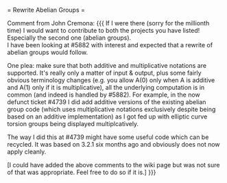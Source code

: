 = Rewrite Abelian Groups =

Comment from John Cremona: 
{{{
If I were there (sorry for the millionth time) I would want to contribute to 
both the projects you have listed!  Especially the second one (abelian groups).  
I have been looking at #5882 with interest and expected that a rewrite of 
abelian groups would follow.

One plea: make sure that both additive and multiplicative notations
are supported.  It's really only a matter of input & output, plus some
fairly obvious terminology changes (e.g. you allow A(0) only when A is
additive and A(1) only if it is multiplicative), all the underlying
computation is in common (and indeed is handled by #5882).  For
example, in the now defunct ticket #4739 I did add additive versions
of the existing abelian group code (which uses multiplicative
notations exclusively despite being based on an additive
implementation) as I got fed up with elliptic curve torsion groups
being displayed multiplcatively.

The way I did this at #4739 might have some useful code which can be
recycled.  It was based on 3.2.1 six months ago and obviously does not
now apply cleanly.

[I could have added the above comments to the wiki page but was not
sure of that was appropriate.  Feel free to do so if it is.]
}}}
